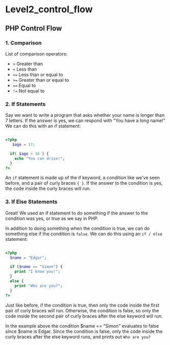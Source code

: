 # Level2_control_flow

## PHP Control Flow 

### 1. Comparison 

List of comparison operators:

* `>` Greater than
* `<` Less than
* `<=` Less than or equal to
* `>=` Greater than or equal to
* `==` Equal to
* `!=` Not equal to

### 2. If Statements  

Say we want to write a program that asks whether your name is longer than 7 letters. If the answer is yes, we can respond with "You have a long name!" We can do this with an if statement:

```php

<?php
   $age = 17;

  if( $age > 16 ) {
    echo "You can drive!";
  }
?>
```
An `if` statement is made up of the if keyword, a condition like we've seen before, and a pair of curly braces `{ }`. If the answer to the condition is yes, the code inside the curly braces will run.

### 3. If Else Statements  

Great! We used an if statement to do something if the answer to the condition was yes, or true as we say in PHP.

In addition to doing something when the condition is true, we can do something else if the condition is `false`. We can do this using an `if / else` statement:

```php

<?php
  $name = "Edgar";

  if ($name == "Simon") {
    print "I know you!";
  }
  else {
    print "Who are you?";
  }
?>
```

Just like before, if the condition is true, then only the code inside the first pair of curly braces will run. Otherwise, the condition is false, so only the code inside the second pair of curly braces after the else keyword will run.

In the example above the condition $name == "Simon" evaluates to false since $name is Edgar. Since the condition is false, only the code inside the curly braces after the else keyword runs, and prints out `Who are you?`